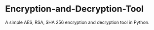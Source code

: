 # Encryption-and-Decryption-Tool
A simple AES, RSA, SHA 256 encryption and decryption tool in Python.
